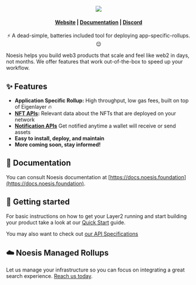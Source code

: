 

<p align="center">
  <img src="https://noesis.foundation/wp-content/uploads/2023/04/logo-lumi-light.png?sanitize=true#gh-dark-mode-only">
</p>

<h4 align="center">
  <a href="https://bit.ly/3N5O6DR">Website</a> |
  <a href="https://docs.noesis.foundation">Documentation</a> |
  <a href="https://bit.ly/3oHYhEM">Discord</a>
</h4>



<p align="center">⚡ A dead-simple, batteries included tool for deploying app-specific-rollups. 😌</p>

Noesis helps you build web3 products that scale and feel like web2 in days, not months. We offer features that work out-of-the-box to speed up your workflow.



## ✨ Features

- **Application Specific Rollup:** High throughput, low gas fees, built on top of Eigenlayer 🔥
- **[NFT APIs](#):**  Relevant data about the NFTs that are deployed on your network
- **[Notification APIs](#)** Get notified anytime a wallet will receive or send assets
- **Easy to install, deploy, and maintain**
-  **More coming soon, stay informed!**

## 📖 Documentation

You can consult Noesis documentation at [https://docs.noesis.foundation](https://docs.noesis.foundation).

## 🚀 Getting started

For basic instructions on how to get your Layer2 running and start building your product take a look at our [Quick Start](https://noesis.foundation/how-to-deploy-your-own-layer2-on-ethereum/) guide.

You may also want to check out [our API Specifications](#) 

## ☁️ Noesis Managed Rollups

Let us manage your infrastructure so you can focus on integrating a great search experience. [Reach us today](#).
